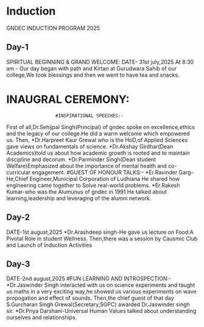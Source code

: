 # Induction
GNDEC INDUCTION PROGRAM 2025
## Day-1  
SPIRITUAL BEGINNING & GRAND WELCOME:
DATE- 31st july,2025
At 8:30 am - Our day began with path and Kirtan at Gurudwara Sahib of our college,We took blessings and then we went to have tea and snacks.
# INAUGRAL CEREMONY:
                      #INSPIRATIONAL SPEECHES:-
 First of all,Dr.Sehijpal Singh(Principal) of gndec spoke on excellence,ethics and the legacy of our college.He did a warm welcome which empowered us.
 Then,
 *Dr.Harpreet Kaur Grewal who is the HoD,of Applied Sciences gave views on fundamentals of science.
 *Dr.Akshay Girdhar(Dean Academics)told us about how academic growth is rooted and to maintain discipline and decorum.
 *Dr.Parminder Singh(Dean student Welfare)Emphasized about the importance of mental health and co-curricular engagement.
                       #GUEST OF HONOUR TALKS:-
 *Er.Ravinder Garg-He,Chief Engineer,Municipal Corporation of Ludhiana
He shared how engineering came together to Solve real-world problems.
 *Er.Rakesh Kumar-who was the Alumunus of gndec in 1991
He talked about learning,leadership and leveraging of the alumni network.
## Day-2
DATE-1st august,2025
 *Dr.Arashdeep singh-He gave us lecture on Food:A Pivotal Role in student Wellness.
Then,there was a session by Causmic Club and Launch of Induction Activities
## Day-3 
DATE-2nd august,2025
                     #FUN LEARNING AND INTROSPECTION:-
  *Dr.Jaswinder Singh interacted with us on science experiments and taught us maths in a very exciting way,he showed us various experiments on wave propogation and effect of sounds.
Then,the chief guest of that day S.Gurcharan Singh Grewal(Secretary,SGPC) awarded Dr.Jaswinder singh sir.
  *Dr.Priya Darshani-Universal Human Values talked about understanding ourselves and relationships.

                     
                     

